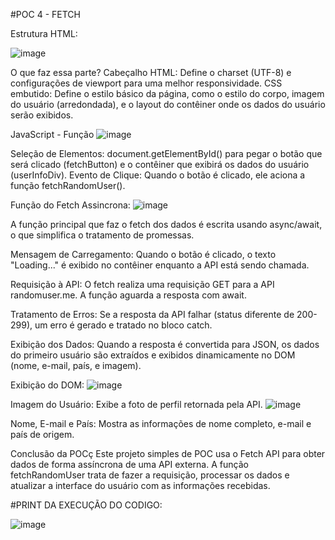 #POC 4 - FETCH

Estrutura HTML: 

![image](https://github.com/user-attachments/assets/0a5adabe-be30-4aec-bf16-90fac3f5b261)

O que faz essa parte?
Cabeçalho HTML: Define o charset (UTF-8) e configurações de viewport para uma melhor responsividade.
CSS embutido: Define o estilo básico da página, como o estilo do corpo, imagem do usuário (arredondada), e o layout do contêiner onde os dados do usuário serão exibidos.

JavaScript - Função 
![image](https://github.com/user-attachments/assets/11018793-e34c-410f-b15f-7722d9a0060b)

Seleção de Elementos: document.getElementById() para pegar o botão que será clicado (fetchButton) e o contêiner que exibirá os dados do usuário (userInfoDiv).
Evento de Clique: Quando o botão é clicado, ele aciona a função fetchRandomUser().

Função do Fetch Assincrona:
![image](https://github.com/user-attachments/assets/1d803b24-8f6b-4eaa-a28c-e16235bc0d7f)

A função principal que faz o fetch dos dados é escrita usando async/await, o que simplifica o tratamento de promessas.

Mensagem de Carregamento: Quando o botão é clicado, o texto "Loading..." é exibido no contêiner enquanto a API está sendo chamada.

Requisição à API: O fetch realiza uma requisição GET para a API randomuser.me. A função aguarda a resposta com await.

Tratamento de Erros: Se a resposta da API falhar (status diferente de 200-299), um erro é gerado e tratado no bloco catch.

Exibição dos Dados: Quando a resposta é convertida para JSON, os dados do primeiro usuário são extraídos e exibidos dinamicamente no DOM (nome, e-mail, país, e imagem).

Exibição do DOM:
![image](https://github.com/user-attachments/assets/2233eacc-9cae-4a82-a72b-ee33f5be3cb7)

Imagem do Usuário: Exibe a foto de perfil retornada pela API.
![image](https://github.com/user-attachments/assets/d5c45b7e-f595-4abb-b708-38efd4537ed2)

Nome, E-mail e País: Mostra as informações de nome completo, e-mail e país de origem.

Conclusão da POCç
Este projeto simples de POC usa o Fetch API para obter dados de forma assíncrona de uma API externa. A função fetchRandomUser trata de fazer a requisição, processar os dados e atualizar a interface do usuário com as informações recebidas.

#PRINT DA EXECUÇÃO DO CODIGO: 

![image](https://github.com/user-attachments/assets/849e982f-d25d-4c5a-8372-73bc774d8b5c)




